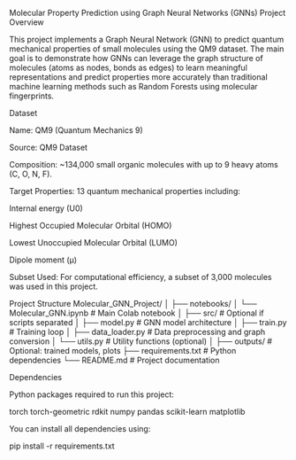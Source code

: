 Molecular Property Prediction using Graph Neural Networks (GNNs)
Project Overview

This project implements a Graph Neural Network (GNN) to predict quantum mechanical properties of small molecules using the QM9 dataset. The main goal is to demonstrate how GNNs can leverage the graph structure of molecules (atoms as nodes, bonds as edges) to learn meaningful representations and predict properties more accurately than traditional machine learning methods such as Random Forests using molecular fingerprints.

Dataset

Name: QM9 (Quantum Mechanics 9)

Source: QM9 Dataset

Composition: ~134,000 small organic molecules with up to 9 heavy atoms (C, O, N, F).

Target Properties: 13 quantum mechanical properties including:

Internal energy (U0)

Highest Occupied Molecular Orbital (HOMO)

Lowest Unoccupied Molecular Orbital (LUMO)

Dipole moment (μ)

Subset Used: For computational efficiency, a subset of 3,000 molecules was used in this project.

Project Structure
Molecular_GNN_Project/
│
├── notebooks/
│   └── Molecular_GNN.ipynb     # Main Colab notebook
│
├── src/                        # Optional if scripts separated
│   ├── model.py                # GNN model architecture
│   ├── train.py                # Training loop
│   ├── data_loader.py          # Data preprocessing and graph conversion
│   └── utils.py                # Utility functions (optional)
│
├── outputs/                    # Optional: trained models, plots
├── requirements.txt            # Python dependencies
└── README.md                   # Project documentation

Dependencies

Python packages required to run this project:

torch
torch-geometric
rdkit
numpy
pandas
scikit-learn
matplotlib


You can install all dependencies using:

pip install -r requirements.txt
